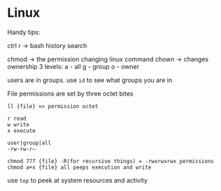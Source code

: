 # Linux

Handy tips:

ctrl r -> bash history search

chmod -> the permission changing linux command
chown -> changes ownership
3 levels: a - all g - group o - owner

users are in groups. use `id` to see what groups you are in

File permissions are set by three octet bites

```
ll {file} => permission octet

r read
w write
x execute

user|group|all
-rw-rw-r—

chmod 777 {file} -R(for recursive things) = -rwxrwxrwx permissions chmod a+x {file} all peeps execution and write
```

use `top` to peek at system resources and activity
